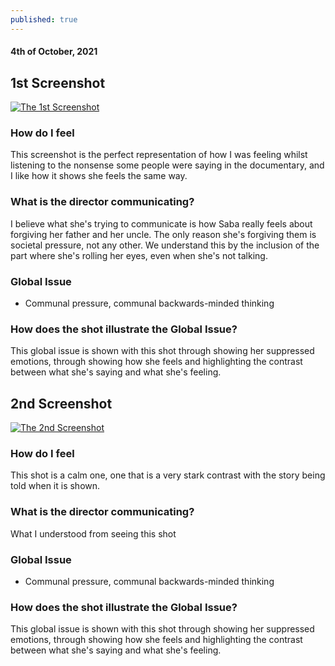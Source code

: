 ```yaml
---
published: true
---
```

#### 4th of October, 2021

## 1st Screenshot
[![The 1st Screenshot](https://i.ibb.co/Zmwmh57/Screen-Shot-2021-10-04-at-09-40-35.png)](https://ibb.co)

### How do I feel 
This screenshot is the perfect representation of how I was feeling whilst listening to the nonsense some people were saying in the documentary, and I like how it shows she feels the same way.

### What is the director communicating?
I believe what she's trying to communicate is how Saba really feels about forgiving her father and her uncle. The only reason she's forgiving them is societal pressure, not any other. We understand this by the inclusion of the part where she's rolling her eyes, even when she's not talking.

### Global Issue
- Communal pressure, communal backwards-minded thinking

### How does the shot illustrate the Global Issue?
This global issue is shown with this shot through showing her suppressed emotions, through showing how she feels and highlighting the contrast between what she's saying and what she's feeling.

## 2nd Screenshot
[![The 2nd Screenshot](https://i.ibb.co/2gmWKtn/Screen-Shot-2021-10-04-at-09-35-35.png)](https://ibb.co)

### How do I feel 
This shot is a calm one, one that is a very stark contrast with the story being told when it is shown.

### What is the director communicating?
What I understood from seeing this shot 

### Global Issue
- Communal pressure, communal backwards-minded thinking

### How does the shot illustrate the Global Issue?
This global issue is shown with this shot through showing her suppressed emotions, through showing how she feels and highlighting the contrast between what she's saying and what she's feeling.

